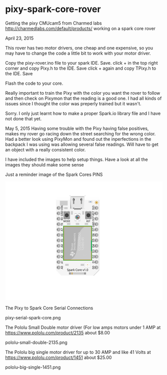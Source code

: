 # pixy-spark-core-rover
Getting the pixy CMUcam5 from Charmed labs http://charmedlabs.com/default/products/  working on a spark core rover

April 23, 2015

This rover has two motor drivers, one cheap and one expensive, so you may have to change the code a little bit to work with your motor driver.

Copy the pixy-rover.ino file to your spark IDE. Save.
click + in the top right corner and copy Pixy.h to the IDE. Save
click + again and copy TPixy.h to the IDE. Save

Flash the code to your core.


Really important to train the Pixy with the color you want the rover to follow and then check on Pixymon that the reading is a good one. I had all kinds of issues since I thought the color was preperly trained but it wasn't.



Sorry. I only just learnt how to make a proper Spark.io library file and I have not done that yet.


May 5, 2015
Having some trouble with the Pixy having false positives, makes my rover go racing down the street searching for the wrong color. Had a better look using PixyMon and found out the inperfections in the backpack I was using was allowing several false readings. Will have to get an object with a really consistent color.

I have included the images to help setup things. Have a look at all the images they should make some sense

Just a reminder image of the Spark Cores PINS


![](spark-core-pins.png)

The Pixy to Spark Core Serial Connections

pixy-serial-spark-core.png


The Pololu Small Double motor driver (For low amps motors under 1 AMP at https://www.pololu.com/product/2135 about $8.00

pololu-small-double-2135.png

The Pololu big single motor driver for up to 30 AMP and like 41 Volts at https://www.pololu.com/product/1451  about $25.00

pololu-big-single-1451.png
















